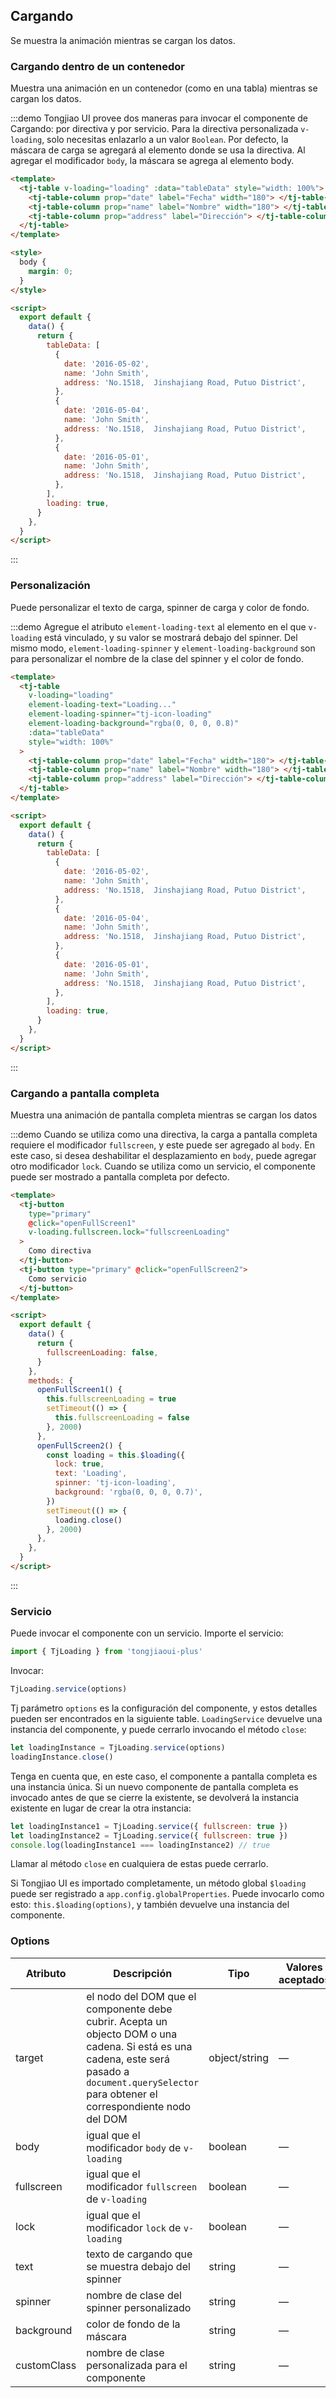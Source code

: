 ## Cargando

Se muestra la animación mientras se cargan los datos.

### Cargando dentro de un contenedor

Muestra una animación en un contenedor (como en una tabla) mientras se cargan los datos.

:::demo Tongjiao UI provee dos maneras para invocar el componente de Cargando: por directiva y por servicio. Para la directiva personalizada `v-loading`, solo necesitas enlazarlo a un valor `Boolean`. Por defecto, la máscara de carga se agregará al elemento donde se usa la directiva. Al agregar el modificador `body`, la máscara se agrega al elemento body.

```html
<template>
  <tj-table v-loading="loading" :data="tableData" style="width: 100%">
    <tj-table-column prop="date" label="Fecha" width="180"> </tj-table-column>
    <tj-table-column prop="name" label="Nombre" width="180"> </tj-table-column>
    <tj-table-column prop="address" label="Dirección"> </tj-table-column>
  </tj-table>
</template>

<style>
  body {
    margin: 0;
  }
</style>

<script>
  export default {
    data() {
      return {
        tableData: [
          {
            date: '2016-05-02',
            name: 'John Smith',
            address: 'No.1518,  Jinshajiang Road, Putuo District',
          },
          {
            date: '2016-05-04',
            name: 'John Smith',
            address: 'No.1518,  Jinshajiang Road, Putuo District',
          },
          {
            date: '2016-05-01',
            name: 'John Smith',
            address: 'No.1518,  Jinshajiang Road, Putuo District',
          },
        ],
        loading: true,
      }
    },
  }
</script>
```

:::

### Personalización

Puede personalizar el texto de carga, spinner de carga y color de fondo.

:::demo Agregue el atributo `element-loading-text` al elemento en el que `v-loading` está vinculado, y su valor se mostrará debajo del spinner. Del mismo modo, `element-loading-spinner` y `element-loading-background` son para personalizar el nombre de la clase del spinner y el color de fondo.

```html
<template>
  <tj-table
    v-loading="loading"
    element-loading-text="Loading..."
    element-loading-spinner="tj-icon-loading"
    element-loading-background="rgba(0, 0, 0, 0.8)"
    :data="tableData"
    style="width: 100%"
  >
    <tj-table-column prop="date" label="Fecha" width="180"> </tj-table-column>
    <tj-table-column prop="name" label="Nombre" width="180"> </tj-table-column>
    <tj-table-column prop="address" label="Dirección"> </tj-table-column>
  </tj-table>
</template>

<script>
  export default {
    data() {
      return {
        tableData: [
          {
            date: '2016-05-02',
            name: 'John Smith',
            address: 'No.1518,  Jinshajiang Road, Putuo District',
          },
          {
            date: '2016-05-04',
            name: 'John Smith',
            address: 'No.1518,  Jinshajiang Road, Putuo District',
          },
          {
            date: '2016-05-01',
            name: 'John Smith',
            address: 'No.1518,  Jinshajiang Road, Putuo District',
          },
        ],
        loading: true,
      }
    },
  }
</script>
```

:::

### Cargando a pantalla completa

Muestra una animación de pantalla completa mientras se cargan los datos

:::demo Cuando se utiliza como una directiva, la carga a pantalla completa requiere el modificador `fullscreen`, y este puede ser agregado al `body`. En este caso, si desea deshabilitar el desplazamiento en `body`, puede agregar otro modificador `lock`. Cuando se utiliza como un servicio, el componente puede ser mostrado a pantalla completa por defecto.

```html
<template>
  <tj-button
    type="primary"
    @click="openFullScreen1"
    v-loading.fullscreen.lock="fullscreenLoading"
  >
    Como directiva
  </tj-button>
  <tj-button type="primary" @click="openFullScreen2">
    Como servicio
  </tj-button>
</template>

<script>
  export default {
    data() {
      return {
        fullscreenLoading: false,
      }
    },
    methods: {
      openFullScreen1() {
        this.fullscreenLoading = true
        setTimeout(() => {
          this.fullscreenLoading = false
        }, 2000)
      },
      openFullScreen2() {
        const loading = this.$loading({
          lock: true,
          text: 'Loading',
          spinner: 'tj-icon-loading',
          background: 'rgba(0, 0, 0, 0.7)',
        })
        setTimeout(() => {
          loading.close()
        }, 2000)
      },
    },
  }
</script>
```

:::

### Servicio

Puede invocar el componente con un servicio. Importe el servicio:

```javascript
import { TjLoading } from 'tongjiaoui-plus'
```

Invocar:

```javascript
TjLoading.service(options)
```

Tj parámetro `options` es la configuración del componente, y estos detalles pueden ser encontrados en la siguiente table. `LoadingService` devuelve una instancia del componente, y puede cerrarlo invocando el método `close`:

```javascript
let loadingInstance = TjLoading.service(options)
loadingInstance.close()
```

Tenga en cuenta que, en este caso, el componente a pantalla completa es una instancia única. Si un nuevo componente de pantalla completa es invocado antes de que se cierre la existente, se devolverá la instancia existente en lugar de crear la otra instancia:

```javascript
let loadingInstance1 = TjLoading.service({ fullscreen: true })
let loadingInstance2 = TjLoading.service({ fullscreen: true })
console.log(loadingInstance1 === loadingInstance2) // true
```

Llamar al método `close` en cualquiera de estas puede cerrarlo.

Si Tongjiao UI es importado completamente, un método global `$loading` puede ser registrado a `app.config.globalProperties`. Puede invocarlo como esto: `this.$loading(options)`, y también devuelve una instancia del componente.

### Options

| Atributo    | Descripción                                                                                                                                                                                        | Tipo          | Valores aceptados | Por defecto   |
| ----------- | -------------------------------------------------------------------------------------------------------------------------------------------------------------------------------------------------- | ------------- | ----------------- | ------------- |
| target      | el nodo del DOM que el componente debe cubrir. Acepta un objecto DOM o una cadena. Si está es una cadena, este será pasado a `document.querySelector` para obtener el correspondiente nodo del DOM | object/string | —                 | document.body |
| body        | igual que el modificador `body` de `v-loading`                                                                                                                                                     | boolean       | —                 | false         |
| fullscreen  | igual que el modificador `fullscreen` de `v-loading`                                                                                                                                               | boolean       | —                 | true          |
| lock        | igual que el modificador `lock` de `v-loading`                                                                                                                                                     | boolean       | —                 | false         |
| text        | texto de cargando que se muestra debajo del spinner                                                                                                                                                | string        | —                 | —             |
| spinner     | nombre de clase del spinner personalizado                                                                                                                                                          | string        | —                 | —             |
| background  | color de fondo de la máscara                                                                                                                                                                       | string        | —                 | —             |
| customClass | nombre de clase personalizada para el componente                                                                                                                                                   | string        | —                 | —             |
